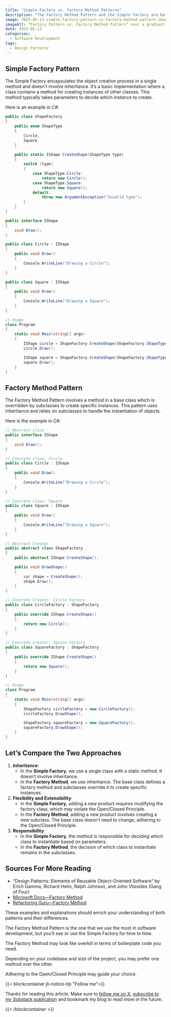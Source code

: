 ```yaml
---
title: "Simple Factory vs. Factory Method Patterns"
description: "The Factory Method Pattern and the Simple Factory are both creational design patterns used to create objects, but they do so in different ways."
image: 2025-05-13-simple-factory-pattern-vs-factory-method-pattern-image.jpg
imageAlt: “Factory Pattern vs. Factory Method Pattern” over a gradient background
date: 2025-05-13
categories:
  - Software Development
tags:
  - Design Patterns
---
```


## Simple Factory Pattern

The Simple Factory encapsulates the object creation process in a single method and doesn’t involve inheritance. It’s a basic implementation where a class contains a method for creating instances of other classes. This method typically takes parameters to decide which instance to create.

Here is an example in C#:

```csharp
public class ShapeFactory
{
    public enum ShapeType
    {
        Circle,
        Square
    }

    public static IShape CreateShape(ShapeType type)
    {
        switch (type)
        {
            case ShapeType.Circle:
                return new Circle();
            case ShapeType.Square:
                return new Square();
            default:
                throw new ArgumentException("Invalid type");
        }
    }
}

public interface IShape
{
    void Draw();
}

public class Circle : IShape
{
    public void Draw()
    {
        Console.WriteLine("Drawing a Circle");
    }
}

public class Square : IShape
{
    public void Draw()
    {
        Console.WriteLine("Drawing a Square");
    }
}

// Usage
class Program
{
    static void Main(string[] args)
    {
        IShape circle = ShapeFactory.CreateShape(ShapeFactory.ShapeType.Circle);
        circle.Draw();

        IShape square = ShapeFactory.CreateShape(ShapeFactory.ShapeType.Square);
        square.Draw();
    }
}
```

## Factory Method Pattern

The Factory Method Pattern involves a method in a base class which is overridden by subclasses to create specific instances. This pattern uses inheritance and relies on subclasses to handle the instantiation of objects.

Here is the example in C#:

```csharp
// Abstract class
public interface IShape
{
    void Draw();
}

// Concrete class: Circle
public class Circle : IShape
{
    public void Draw()
    {
        Console.WriteLine("Drawing a Circle");
    }
}

// Concrete class: Square
public class Square : IShape
{
    public void Draw()
    {
        Console.WriteLine("Drawing a Square");
    }
}

// Abstract Creator
public abstract class ShapeFactory
{
    public abstract IShape CreateShape();

    public void DrawShape()
    {
        var shape = CreateShape();
        shape.Draw();
    }
}

// Concrete Creator: Circle Factory
public class CircleFactory : ShapeFactory
{
    public override IShape CreateShape()
    {
        return new Circle();
    }
}

// Concrete Creator: Square Factory
public class SquareFactory : ShapeFactory
{
    public override IShape CreateShape()
    {
        return new Square();
    }
}

// Usage
class Program
{
    static void Main(string[] args)
    {
        ShapeFactory circleFactory = new CircleFactory();
        circleFactory.DrawShape();

        ShapeFactory squareFactory = new SquareFactory();
        squareFactory.DrawShape();
    }
}

```

## Let’s Compare the Two Approaches

1. **Inheritance**:
   - In the **Simple Factory**, we use a single class with a static method. It doesn’t involve inheritance.
   - In the **Factory Method**, we use inheritance. The base class defines a factory method and subclasses override it to create specific instances.
2. **Flexibility and Extensibility**:
   - In the **Simple Factory**, adding a new product requires modifying the factory class, which may violate the Open/Closed Principle.
   - In the **Factory Method**, adding a new product involves creating a new subclass. The base class doesn’t need to change, adhering to the Open/Closed Principle.
3. **Responsibility**:
   - In the **Simple Factory**, the method is responsible for deciding which class to instantiate based on parameters.
   - In the **Factory Method**, the decision of which class to instantiate remains in the subclasses.

## Sources For More Reading

- “Design Patterns: Elements of Reusable Object-Oriented Software” by Erich Gamma, Richard Helm, Ralph Johnson, and John Vlissides (Gang of Four)
- [Microsoft Docs—Factory Method](https://learn.microsoft.com/en-us/dotnet/standard/design-patterns/factory-method)
- [Refactoring Guru—Factory Method](https://refactoring.guru/design-patterns/factory-method)

These examples and explanations should enrich your understanding of both patterns and their differences.

The Factory Method Pattern is the one that we use the most in software development, but you’ll see or use the Simple Factory for time to time.

The Factory Method may look like overkill in terms of boilerplate code you need.

Depending on your codebase and size of the project, you may prefer one method over the other.

Adhering to the Open/Closed Principle may guide your choice.

{{< blockcontainer jli-notice-tip "Follow me">}}

Thanks for reading this article. Make sure to [follow me on X](https://x.com/LitzlerJeremie), [subscribe to my Substack publication](https://iamjeremie.substack.com/) and bookmark my blog to read more in the future.

{{< /blockcontainer >}}
